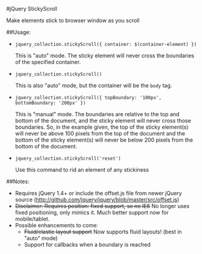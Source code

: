 #jQuery StickyScroll

Make elements stick to browser window as you scroll


##Usage:
- `jquery_collection.stickyScroll({ container: $(container-element) })`

  This is "auto" mode. The sticky element will never cross the boundaries
  of the specified container.
  
- `jquery_collection.stickyScroll()`

  This is also "auto" mode, but the container will be the `body` tag.
  
- `jquery_collection.stickyScroll({ topBoundary: '100px', bottomBoundary: '200px' })`

  This is "manual" mode. The boundaries are relative to the top and bottom of
  the document, and the sticky element will never cross those boundaries. So,
  in the example given, the top of the sticky element(s) will never be above
  100 pixels from the top of the document and the bottom of the sticky
  element(s) will never be below 200 pixels from the bottom of the document.
  
- `jquery_collection.stickyScroll('reset')`

  Use this command to rid an element of any stickiness
  
##Notes:
- Requires jQuery 1.4+ or include the offset.js file from newer jQuery source (http://github.com/jquery/jquery/blob/master/src/offset.js)
- <del>Disclaimer: Requires position: fixed support, so no IE6</del> No longer uses fixed positioning, only mimics it. Much better support now for mobile/tablet.
- Possible enhancements to come: 
	- <del>Fluid/elastic layout support</del> Now supports fluid layouts! (best in "auto" mode)
	- Support for callbacks when a boundary is reached